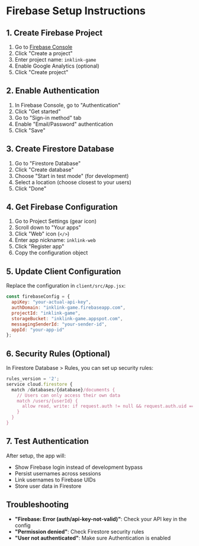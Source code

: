 # Firebase Setup Instructions

## 1. Create Firebase Project

1. Go to [Firebase Console](https://console.firebase.google.com/)
2. Click "Create a project"
3. Enter project name: `inklink-game`
4. Enable Google Analytics (optional)
5. Click "Create project"

## 2. Enable Authentication

1. In Firebase Console, go to "Authentication"
2. Click "Get started"
3. Go to "Sign-in method" tab
4. Enable "Email/Password" authentication
5. Click "Save"

## 3. Create Firestore Database

1. Go to "Firestore Database"
2. Click "Create database"
3. Choose "Start in test mode" (for development)
4. Select a location (choose closest to your users)
5. Click "Done"

## 4. Get Firebase Configuration

1. Go to Project Settings (gear icon)
2. Scroll down to "Your apps"
3. Click "Web" icon (`</>`)
4. Enter app nickname: `inklink-web`
5. Click "Register app"
6. Copy the configuration object

## 5. Update Client Configuration

Replace the configuration in `client/src/App.jsx`:

```javascript
const firebaseConfig = {
  apiKey: "your-actual-api-key",
  authDomain: "inklink-game.firebaseapp.com",
  projectId: "inklink-game",
  storageBucket: "inklink-game.appspot.com",
  messagingSenderId: "your-sender-id",
  appId: "your-app-id"
};
```

## 6. Security Rules (Optional)

In Firestore Database > Rules, you can set up security rules:

```javascript
rules_version = '2';
service cloud.firestore {
  match /databases/{database}/documents {
    // Users can only access their own data
    match /users/{userId} {
      allow read, write: if request.auth != null && request.auth.uid == userId;
    }
  }
}
```

## 7. Test Authentication

After setup, the app will:
- Show Firebase login instead of development bypass
- Persist usernames across sessions
- Link usernames to Firebase UIDs
- Store user data in Firestore

## Troubleshooting

- **"Firebase: Error (auth/api-key-not-valid)"**: Check your API key in the config
- **"Permission denied"**: Check Firestore security rules
- **"User not authenticated"**: Make sure Authentication is enabled
